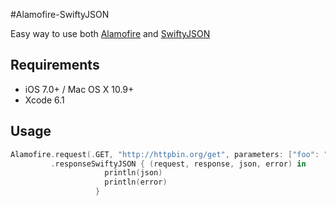 #Alamofire-SwiftyJSON

Easy way to use both [Alamofire](https://github.com/Alamofire/Alamofire) and [SwiftyJSON](https://github.com/SwiftyJSON/SwiftyJSON)

## Requirements

- iOS 7.0+ / Mac OS X 10.9+
- Xcode 6.1

## Usage

```swift
Alamofire.request(.GET, "http://httpbin.org/get", parameters: ["foo": "bar"])
         .responseSwiftyJSON { (request, response, json, error) in
                     println(json)
                     println(error)
                   }

```
